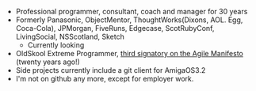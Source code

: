 - Professional programmer, consultant, coach and manager for 30 years
- Formerly Panasonic, ObjectMentor, ThoughtWorks(Dixons, AOL. Egg, Coca-Cola), JPMorgan, FiveRuns, Edgecase, ScotRubyConf, LivingSocial, NSScotland, Sketch
  - Currently looking
- OldSkool Extreme Programmer, [third signatory on the Agile Manifesto](https://agilemanifesto.org/display/000000001.html) (twenty years ago!)
- Side projects currently include a git client for AmigaOS3.2
- I'm not on github any more, except for employer work.
